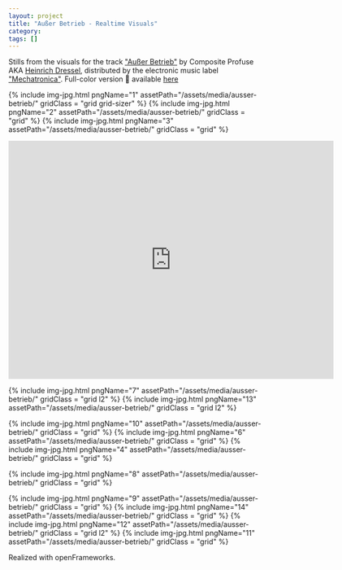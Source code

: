 ```yaml
---
layout: project
title: "Außer Betrieb - Realtime Visuals"
category: 
tags: []
---
```




<div class="content-container">
<div class="index-content">
<div class="grid-gutter"></div>
<div class = "grid l3">
Stills from the visuals for the track <a href="https://www.youtube.com/watch?v=p_qtiPz5bUw">"Außer Betrieb"</a> by Composite Profuse AKA <a href="http://www.heinrichdressel.com/">Heinrich Dressel</a>, distributed by the electronic music label <a href="https://mechatronica.bandcamp.com/">"Mechatronica"</a>.
Full-color version 🌈 available <a href="https://vimeo.com/324155852">here</a>
</div>

  {% include img-jpg.html pngName="1" assetPath="/assets/media/ausser-betrieb/" gridClass = "grid grid-sizer" %}
  {% include img-jpg.html pngName="2" assetPath="/assets/media/ausser-betrieb/" gridClass = "grid" %}
  {% include img-jpg.html pngName="3" assetPath="/assets/media/ausser-betrieb/" gridClass = "grid" %}

  <div class="grid l2">
    <div class="sixteen-nine">
      <iframe src="https://player.vimeo.com/video/323400533" width="640" height="468" frameborder="0" webkitallowfullscreen mozallowfullscreen allowfullscreen></iframe>
    </div>
  </div>

  {% include img-jpg.html pngName="7" assetPath="/assets/media/ausser-betrieb/" gridClass = "grid l2" %}
    {% include img-jpg.html pngName="13" assetPath="/assets/media/ausser-betrieb/" gridClass = "grid l2" %}

  {% include img-jpg.html pngName="10" assetPath="/assets/media/ausser-betrieb/" gridClass = "grid" %}
  {% include img-jpg.html pngName="6" assetPath="/assets/media/ausser-betrieb/" gridClass = "grid" %}
  {% include img-jpg.html pngName="4" assetPath="/assets/media/ausser-betrieb/" gridClass = "grid" %}

  {% include img-jpg.html pngName="8" assetPath="/assets/media/ausser-betrieb/" gridClass = "grid" %}

  {% include img-jpg.html pngName="9" assetPath="/assets/media/ausser-betrieb/" gridClass = "grid" %}
  {% include img-jpg.html pngName="14" assetPath="/assets/media/ausser-betrieb/" gridClass = "grid" %}
  {% include img-jpg.html pngName="12" assetPath="/assets/media/ausser-betrieb/" gridClass = "grid l2" %}
  {% include img-jpg.html pngName="11" assetPath="/assets/media/ausser-betrieb/" gridClass = "grid" %}

  <div class = "grid l3">
  Realized with openFrameworks. 
  </div>

</div>
</div>
